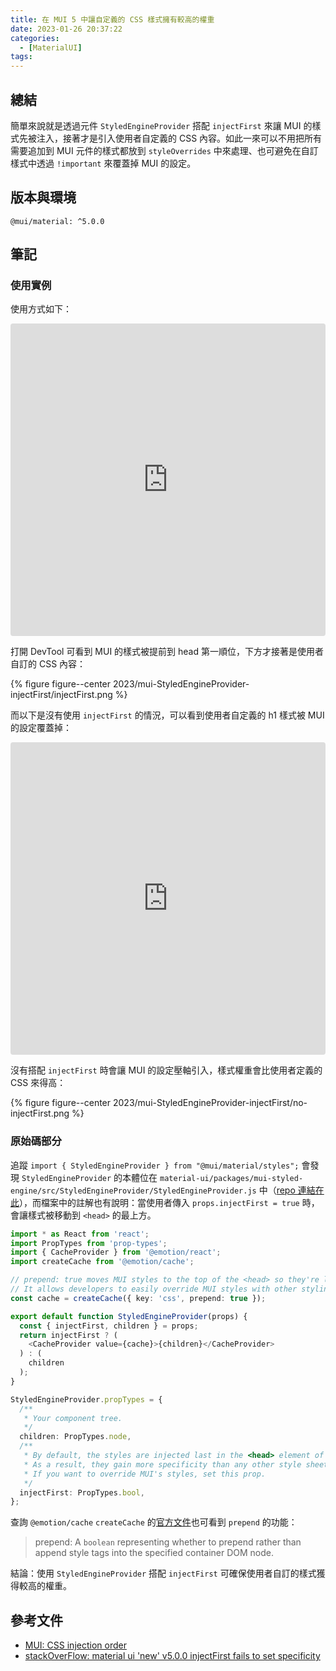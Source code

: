 ```yaml
---
title: 在 MUI 5 中讓自定義的 CSS 樣式擁有較高的權重
date: 2023-01-26 20:37:22
categories:
  - [MaterialUI]
tags:
---
```


## 總結

簡單來說就是透過元件 `StyledEngineProvider` 搭配 `injectFirst` 來讓 MUI 的樣式先被注入，接著才是引入使用者自定義的 CSS 內容。如此一來可以不用把所有需要追加到 MUI 元件的樣式都放到 `styleOverrides` 中來處理、也可避免在自訂樣式中透過 `!important` 來覆蓋掉 MUI 的設定。

## 版本與環境

```text
@mui/material: ^5.0.0
```

## 筆記

### 使用實例

使用方式如下：

<iframe src="https://codesandbox.io/embed/mui-styledengineprovider-injectfirst-lq5091?autoresize=1&fontsize=14&hidenavigation=1&module=%2Fdemo.tsx&theme=dark"
     style="width:100%; height:500px; border:0; border-radius: 4px; overflow:hidden;"
     title="mui-StyledEngineProvider-injectFirst"
     allow="accelerometer; ambient-light-sensor; camera; encrypted-media; geolocation; gyroscope; hid; microphone; midi; payment; usb; vr; xr-spatial-tracking"
     sandbox="allow-forms allow-modals allow-popups allow-presentation allow-same-origin allow-scripts"
   ></iframe>

打開 DevTool 可看到 MUI 的樣式被提前到 head 第一順位，下方才接著是使用者自訂的 CSS 內容：

{% figure figure--center 2023/mui-StyledEngineProvider-injectFirst/injectFirst.png %}

而以下是沒有使用 `injectFirst` 的情況，可以看到使用者自定義的 h1 樣式被 MUI 的設定覆蓋掉：

<iframe src="https://codesandbox.io/embed/mui-styledengineprovider-injectfirst-forked-ro4zt9?fontsize=14&hidenavigation=1&module=%2Fdemo.tsx&theme=dark"
     style="width:100%; height:500px; border:0; border-radius: 4px; overflow:hidden;"
     title="mui-StyledEngineProvider-injectFirst (forked)"
     allow="accelerometer; ambient-light-sensor; camera; encrypted-media; geolocation; gyroscope; hid; microphone; midi; payment; usb; vr; xr-spatial-tracking"
     sandbox="allow-forms allow-modals allow-popups allow-presentation allow-same-origin allow-scripts"
   ></iframe>

沒有搭配 `injectFirst` 時會讓 MUI 的設定壓軸引入，樣式權重會比使用者定義的 CSS 來得高：

{% figure figure--center 2023/mui-StyledEngineProvider-injectFirst/no-injectFirst.png %}

### 原始碼部分

追蹤 `import { StyledEngineProvider } from "@mui/material/styles";` 會發現 `StyledEngineProvider` 的本體位在 `material-ui/packages/mui-styled-engine/src/StyledEngineProvider/StyledEngineProvider.js` 中（[repo 連結在此](https://github.com/mui/material-ui/blob/master/packages/mui-styled-engine/src/StyledEngineProvider/StyledEngineProvider.js)），而檔案中的註解也有說明：當使用者傳入 `props.injectFirst = true` 時，會讓樣式被移動到 `<head>` 的最上方。

```ts
import * as React from 'react';
import PropTypes from 'prop-types';
import { CacheProvider } from '@emotion/react';
import createCache from '@emotion/cache';

// prepend: true moves MUI styles to the top of the <head> so they're loaded first.
// It allows developers to easily override MUI styles with other styling solutions, like CSS modules.
const cache = createCache({ key: 'css', prepend: true });

export default function StyledEngineProvider(props) {
  const { injectFirst, children } = props;
  return injectFirst ? (
    <CacheProvider value={cache}>{children}</CacheProvider>
  ) : (
    children
  );
}

StyledEngineProvider.propTypes = {
  /**
   * Your component tree.
   */
  children: PropTypes.node,
  /**
   * By default, the styles are injected last in the <head> element of the page.
   * As a result, they gain more specificity than any other style sheet.
   * If you want to override MUI's styles, set this prop.
   */
  injectFirst: PropTypes.bool,
};
```

查詢 `@emotion/cache` `createCache` 的[官方文件](https://emotion.sh/docs/@emotion/cache)也可看到 `prepend` 的功能：

> prepend: A `boolean` representing whether to prepend rather than append style tags into the specified container DOM node.

結論：使用 `StyledEngineProvider` 搭配 `injectFirst` 可確保使用者自訂的樣式獲得較高的權重。

## 參考文件

- [MUI: CSS injection order](https://mui.com/material-ui/guides/interoperability/#css-injection-order)
- [stackOverFlow: material ui 'new' v5.0.0 injectFirst fails to set specificity](https://stackoverflow.com/questions/69217739/material-ui-new-v5-0-0-injectfirst-fails-to-set-specificity)
